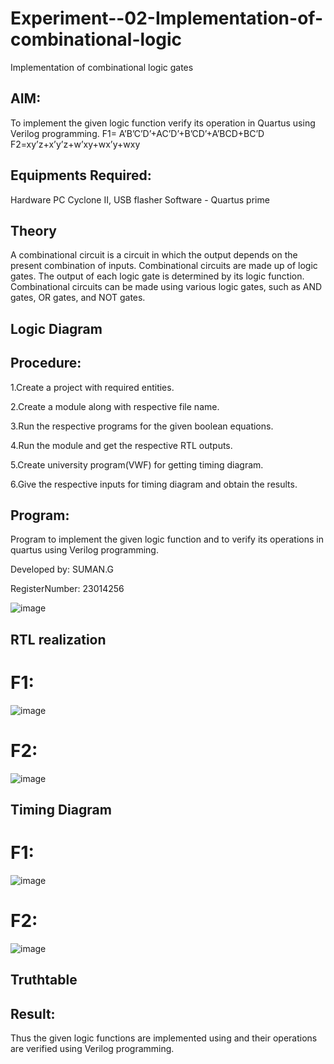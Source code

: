 # Experiment--02-Implementation-of-combinational-logic
Implementation of combinational logic gates
 
## AIM:
To implement the given logic function verify its operation in Quartus using Verilog programming.
 F1= A’B’C’D’+AC’D’+B’CD’+A’BCD+BC’D
F2=xy’z+x’y’z+w’xy+wx’y+wxy
 
 
 
## Equipments Required:
Hardware PC Cyclone II, USB flasher Software - Quartus prime

## Theory
A combinational circuit is a circuit in which the output depends on the present combination of inputs. Combinational circuits are made up of logic gates. The output of each logic gate is determined by its logic function. Combinational circuits can be made using various logic gates, such as AND gates, OR gates, and NOT gates.
 

## Logic Diagram
## Procedure:
1.Create a project with required entities.

2.Create a module along with respective file name.

3.Run the respective programs for the given boolean equations.

4.Run the module and get the respective RTL outputs.

5.Create university program(VWF) for getting timing diagram.

6.Give the respective inputs for timing diagram and obtain the results.


## Program:

Program to implement the given logic function and to verify its operations in quartus using Verilog programming.

Developed by: SUMAN.G

RegisterNumber:  23014256

 ![image](https://github.com/sumanguna/Experiment--02-Implementation-of-combinational-logic-/assets/146914442/d46c0c72-a627-4de1-819f-fd3a06cfa217)

  
## RTL realization
# F1:
![image](https://github.com/sumanguna/Experiment--02-Implementation-of-combinational-logic-/assets/146914442/f59798a1-ff1d-4e0a-a3fb-56278b48a84a)

# F2:
![image](https://github.com/sumanguna/Experiment--02-Implementation-of-combinational-logic-/assets/146914442/3fcc5fe2-1af1-46b2-adbd-aad68341325e)


## Timing Diagram
# F1:
![image](https://github.com/sumanguna/Experiment--02-Implementation-of-combinational-logic-/assets/146914442/aff648cd-e3b3-4b0c-8360-186a1b8b8839)
# F2:
![image](https://github.com/sumanguna/Experiment--02-Implementation-of-combinational-logic-/assets/146914442/7aa6ef36-c7d6-4443-bd33-bd6edb5289af)

## Truthtable


## Result:
Thus the given logic functions are implemented using  and their operations are verified using Verilog programming.
